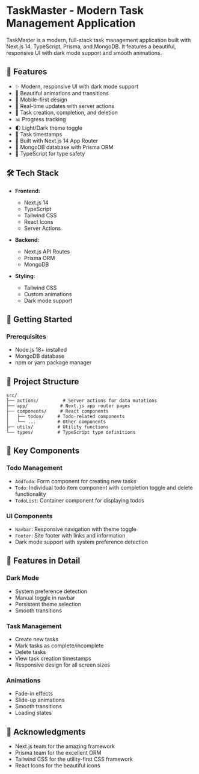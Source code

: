 # TaskMaster - Modern Task Management Application


TaskMaster is a modern, full-stack task management application built with Next.js 14, TypeScript, Prisma, and MongoDB. It features a beautiful, responsive UI with dark mode support and smooth animations.

## 🌟 Features

- ✨ Modern, responsive UI with dark mode support
- 🎨 Beautiful animations and transitions
- 📱 Mobile-first design
- 🔄 Real-time updates with server actions
- 🎯 Task creation, completion, and deletion
- 📊 Progress tracking
- 🌓 Light/Dark theme toggle
- 📅 Task timestamps
- 🚀 Built with Next.js 14 App Router
- 💾 MongoDB database with Prisma ORM
- 🎯 TypeScript for type safety

## 🛠️ Tech Stack

- **Frontend:**
  - Next.js 14
  - TypeScript
  - Tailwind CSS
  - React Icons
  - Server Actions

- **Backend:**
  - Next.js API Routes
  - Prisma ORM
  - MongoDB

- **Styling:**
  - Tailwind CSS
  - Custom animations
  - Dark mode support

## 🚀 Getting Started

### Prerequisites

- Node.js 18+ installed
- MongoDB database
- npm or yarn package manager
<!-- 
### Installation

1. Clone the repository:
   ```bash
   git clone https://github.com/yourusername/taskmaster.git
   cd taskmaster
   ```

2. Install dependencies:
   ```bash
   npm install
   # or
   yarn install
   ```

3. Set up environment variables:
   Create a `.env` file in the root directory and add:
   ```
   DATABASE_URL="your_mongodb_connection_string"
   ```

4. Initialize the database:
   ```bash
   npx prisma generate
   npx prisma db push
   ```

5. Run the development server:
   ```bash
   npm run dev
   # or
   yarn dev
   ```

6. Open [http://localhost:3000](http://localhost:3000) in your browser. -->

## 📁 Project Structure

```
src/
├── actions/         # Server actions for data mutations
├── app/            # Next.js app router pages
├── components/     # React components
│   ├── todos/     # Todo-related components
│   └── ...        # Other components
├── utils/         # Utility functions
└── types/         # TypeScript type definitions
```

## 🔧 Key Components

### Todo Management
- `AddTodo`: Form component for creating new tasks
- `Todo`: Individual todo item component with completion toggle and delete functionality
- `TodoList`: Container component for displaying todos

### UI Components
- `Navbar`: Responsive navigation with theme toggle
- `Footer`: Site footer with links and information
- Dark mode support with system preference detection

## 🎨 Features in Detail

### Dark Mode
- System preference detection
- Manual toggle in navbar
- Persistent theme selection
- Smooth transitions

### Task Management
- Create new tasks
- Mark tasks as complete/incomplete
- Delete tasks
- View task creation timestamps
- Responsive design for all screen sizes

### Animations
- Fade-in effects
- Slide-up animations
- Smooth transitions
- Loading states


## 🙏 Acknowledgments

- Next.js team for the amazing framework
- Prisma team for the excellent ORM
- Tailwind CSS for the utility-first CSS framework
- React Icons for the beautiful icons

